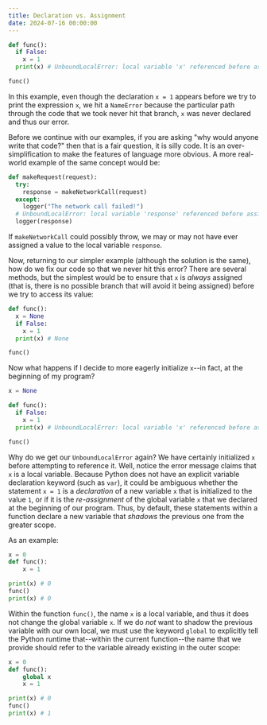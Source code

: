 ```yaml
---
title: Declaration vs. Assignment
date: 2024-07-16 00:00:00
---
```


```python
def func():
  if False:
    x = 1
  print(x) # UnboundLocalError: local variable 'x' referenced before assignment

func()
```

In this example, even though the declaration `x = 1` appears before we try to
print the expression `x`, we hit a `NameError` because the particular path
through the code that we took never hit that branch, `x` was never declared
and thus our error.

Before we continue with our examples, if you are asking "why would anyone
write that code?" then that is a fair question, it is silly code. It is an
over-simplification to make the features of language more obvious. A more
real-world example of the same concept would be:

```python
def makeRequest(request):
  try:
    response = makeNetworkCall(request)
  except:
    logger("The network call failed!")
  # UnboundLocalError: local variable 'response' referenced before assignment
  logger(response)
```

If `makeNetworkCall` could possibly throw, we may or may not have ever
assigned a value to the local variable `response`.

Now, returning to our simpler example (although the solution is the same),
how do we fix our code so that we never hit this error? There are several
methods, but the simplest would be to ensure that `x` is *always* assigned
(that is, there is no possible branch that will avoid it being assigned)
before we try to access its value:

```python
def func():
  x = None
  if False:
    x = 1
  print(x) # None

func()
```

Now what happens if I decide to more eagerly initialize `x`--in fact, at the
beginning of my program?

```python
x = None

def func():
  if False:
    x = 1
  print(x) # UnboundLocalError: local variable 'x' referenced before assignment

func()
```

Why do we get our `UnboundLocalError` again? We have certainly initialized `x`
before attempting to reference it. Well, notice the error message claims that
`x` is a local variable. Because Python does not have an explicit variable
declaration keyword (such as `var`), it could be ambiguous whether the
statement `x = 1` is a *declaration* of a new variable `x` that is initialized
to the value `1`, or if it is the *re-assignment* of the global variable `x`
that we declared at the beginning of our program. Thus, by default, these
statements within a function declare a new variable that *shadows* the previous
one from the greater scope.

As an example:

```python
x = 0
def func():
    x = 1

print(x) # 0
func()
print(x) # 0
```

Within the function `func()`, the name `x` is a local variable, and thus it
does not change the global variable `x`. If we do *not* want to shadow the
previous variable with our own local, we must use the keyword `global` to
explicitly tell the Python runtime that--within the current function--the name
that we provide should refer to the variable already existing in the outer
scope:

```python
x = 0
def func():
    global x
    x = 1

print(x) # 0
func()
print(x) # 1
```

